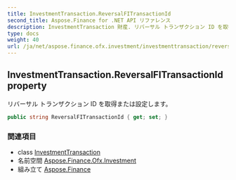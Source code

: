 ```yaml
---
title: InvestmentTransaction.ReversalFITransactionId
second_title: Aspose.Finance for .NET API リファレンス
description: InvestmentTransaction 財産. リバーサル トランザクション ID を取得または設定します
type: docs
weight: 40
url: /ja/net/aspose.finance.ofx.investment/investmenttransaction/reversalfitransactionid/
---
```

## InvestmentTransaction.ReversalFITransactionId property

リバーサル トランザクション ID を取得または設定します。

```csharp
public string ReversalFITransactionId { get; set; }
```

### 関連項目

* class [InvestmentTransaction](../)
* 名前空間 [Aspose.Finance.Ofx.Investment](../../investmenttransaction/)
* 組み立て [Aspose.Finance](../../../)


